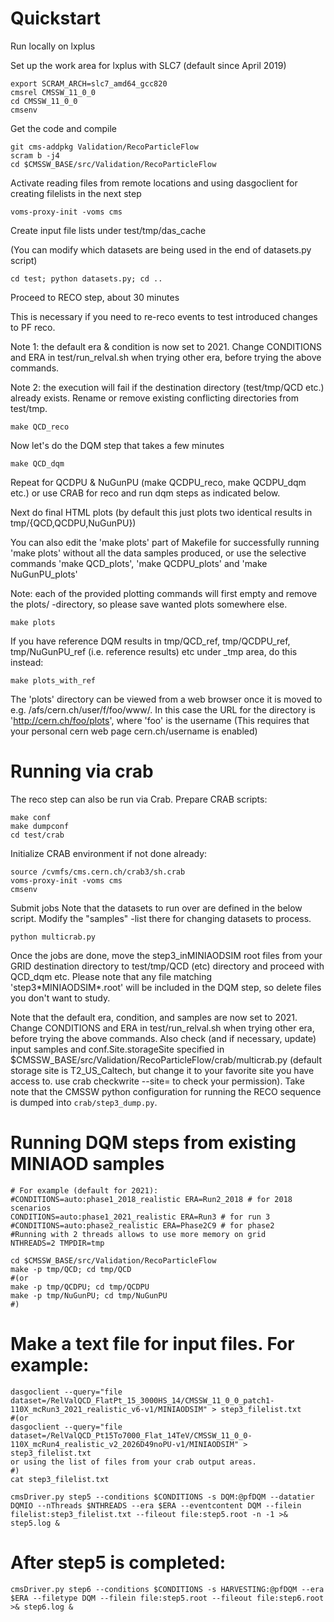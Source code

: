
# Quickstart

Run locally on lxplus


Set up the work area
for lxplus with SLC7 (default since April 2019)

~~~
export SCRAM_ARCH=slc7_amd64_gcc820
cmsrel CMSSW_11_0_0
cd CMSSW_11_0_0
cmsenv
~~~

Get the code and compile

~~~
git cms-addpkg Validation/RecoParticleFlow
scram b -j4
cd $CMSSW_BASE/src/Validation/RecoParticleFlow
~~~

Activate reading files from remote locations and
using dasgoclient for creating filelists in the next step

~~~
voms-proxy-init -voms cms
~~~

Create input file lists under test/tmp/das_cache

(You can modify which datasets are being used in the end of datasets.py script)

~~~
cd test; python datasets.py; cd ..
~~~

Proceed to RECO step, about 30 minutes

This is necessary if you need to re-reco events to test introduced changes to PF reco.

Note 1: the default era & condition is now set to 2021. Change CONDITIONS and
ERA in test/run_relval.sh when trying other era, before trying the above commands.

Note 2: the execution will fail if the destination directory (test/tmp/QCD etc.)
already exists. Rename or remove existing conflicting directories from test/tmp.

~~~
make QCD_reco
~~~

Now let's do the DQM step that takes a few minutes

~~~
make QCD_dqm
~~~

Repeat for QCDPU & NuGunPU (make QCDPU_reco, make QCDPU_dqm etc.) or use CRAB
for reco and run dqm steps as indicated below.

Next do final HTML plots (by default this just plots two identical results in
tmp/{QCD,QCDPU,NuGunPU})

You can also edit the 'make plots' part of Makefile for successfully running
'make plots' without all the data samples produced, or use the selective commands
'make QCD_plots', 'make QCDPU_plots' and 'make NuGunPU_plots'

Note: each of the provided plotting commands will first empty and remove the
plots/ -directory, so please save wanted plots somewhere else.

~~~
make plots
~~~

If you have reference DQM results in tmp/QCD_ref, tmp/QCDPU_ref,
tmp/NuGunPU_ref (i.e. reference results) etc under _tmp area, do this instead:

~~~
make plots_with_ref
~~~

The 'plots' directory can be viewed from a web browser once it is moved to e.g. /afs/cern.ch/user/f/foo/www/.
In this case the URL for the directory is 'http://cern.ch/foo/plots', where 'foo' is the username
(This requires that your personal cern web page cern.ch/username is enabled)



# Running via crab


The reco step can also be run via Crab. Prepare CRAB scripts:

~~~
make conf
make dumpconf
cd test/crab
~~~

Initialize CRAB environment if not done already:

~~~
source /cvmfs/cms.cern.ch/crab3/sh.crab
voms-proxy-init -voms cms
cmsenv
~~~

Submit jobs
Note that the datasets to run over are defined in the below script.
Modify the "samples" -list there for changing datasets to process.

~~~
python multicrab.py
~~~

Once the jobs are done, move the step3_inMINIAODSIM root files
from your GRID destination directory to test/tmp/QCD (etc) directory and proceed
with QCD_dqm etc. 
Please note that any file matching 'step3\*MINIAODSIM\*.root' will
be included in the DQM step, so delete files you don't want to study.



Note that the default era, condition, and samples are now set to 2021. Change CONDITIONS and ERA in test/run_relval.sh when trying other era, before trying the above commands. Also check (and if necessary, update) input samples and conf.Site.storageSite specified in $CMSSW_BASE/src/Validation/RecoParticleFlow/crab/multicrab.py (default storage site is T2_US_Caltech, but change it to your favorite site you have access to. use crab checkwrite --site=<site> to check your permission).
Take note that the CMSSW python configuration for running the RECO sequence is dumped into `crab/step3_dump.py`.


# Running DQM steps from existing MINIAOD samples

~~~
# For example (default for 2021):
#CONDITIONS=auto:phase1_2018_realistic ERA=Run2_2018 # for 2018 scenarios
CONDITIONS=auto:phase1_2021_realistic ERA=Run3 # for run 3 
#CONDITIONS=auto:phase2_realistic ERA=Phase2C9 # for phase2 
#Running with 2 threads allows to use more memory on grid
NTHREADS=2 TMPDIR=tmp

cd $CMSSW_BASE/src/Validation/RecoParticleFlow
make -p tmp/QCD; cd tmp/QCD
#(or
make -p tmp/QCDPU; cd tmp/QCDPU
make -p tmp/NuGunPU; cd tmp/NuGunPU
#)
~~~

# Make a text file for input files. For example:

~~~
dasgoclient --query="file dataset=/RelValQCD_FlatPt_15_3000HS_14/CMSSW_11_0_0_patch1-110X_mcRun3_2021_realistic_v6-v1/MINIAODSIM" > step3_filelist.txt
#(or
dasgoclient --query="file dataset=/RelValQCD_Pt15To7000_Flat_14TeV/CMSSW_11_0_0-110X_mcRun4_realistic_v2_2026D49noPU-v1/MINIAODSIM" > step3_filelist.txt
or using the list of files from your crab output areas.
#)
cat step3_filelist.txt

cmsDriver.py step5 --conditions $CONDITIONS -s DQM:@pfDQM --datatier DQMIO --nThreads $NTHREADS --era $ERA --eventcontent DQM --filein filelist:step3_filelist.txt --fileout file:step5.root -n -1 >& step5.log &
~~~

# After step5 is completed:
~~~
cmsDriver.py step6 --conditions $CONDITIONS -s HARVESTING:@pfDQM --era $ERA --filetype DQM --filein file:step5.root --fileout file:step6.root >& step6.log &
~~~


